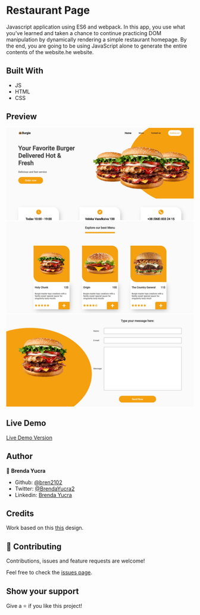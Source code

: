 # Restaurant Page

Javascript application using ES6 and webpack. In this app, you use what you’ve learned and taken a chance to continue practicing DOM manipulation by dynamically rendering a simple restaurant homepage. By the end, you are going to be using JavaScript alone to generate the entire contents of the website.he website.

## Built With

- JS
- HTML
- CSS

## Preview

![Home](./src/assets/homescreen.JPG)
![Menu](./src/assets/menuscreen.JPG)
![Menu](./src/assets/contactscreen.JPG)

## Live Demo

[Live Demo Version](https://raw.githack.com/bren2102/Restaurant-page/feature/dist/index.html)

## Author

👤 **Brenda Yucra**

- Github: [@bren2102](https://github.com/bren2102) 
- Twitter: [@BrendaYucra2](https://twitter.com/BrendaYucra)
- Linkedin: [Brenda Yucra](https://www.linkedin.com/in/brenda-yucra-51980681/)

## Credits

Work based on this [this](https://www.behance.net/gallery/96647171/Foodie-Landing-Page?tracking_source=search_projects_recommended%7Crestaurant%20page) design.

## 🤝 Contributing

Contributions, issues and feature requests are welcome!

Feel free to check the [issues page](issues/).

## Show your support

Give a ⭐️ if you like this project!
